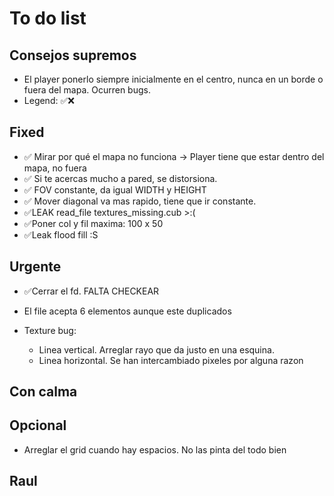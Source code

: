 # To do list

## Consejos supremos

- El player ponerlo siempre inicialmente en el centro, nunca en un borde o fuera del mapa. Ocurren bugs.
- Legend: ✅❌

## Fixed

- ✅ Mirar por qué el mapa no funciona -> Player tiene que estar dentro del mapa, no fuera
- ✅ Si te acercas mucho a pared, se distorsiona.
- ✅ FOV constante, da igual WIDTH y HEIGHT
- ✅ Mover diagonal va mas rapido, tiene que ir constante.
- ✅LEAK read_file textures_missing.cub >:(
- ✅Poner col y fil maxima: 100 x 50
- ✅Leak flood fill :S

## Urgente
- ✅Cerrar el fd. FALTA CHECKEAR

- El file acepta 6 elementos aunque este duplicados
- Texture bug:
	- Linea vertical. Arreglar rayo que da justo en una esquina.
	- Linea horizontal. Se han intercambiado pixeles por alguna razon

## Con calma

## Opcional

- Arreglar el grid cuando hay espacios. No las pinta del todo bien

## Raul


